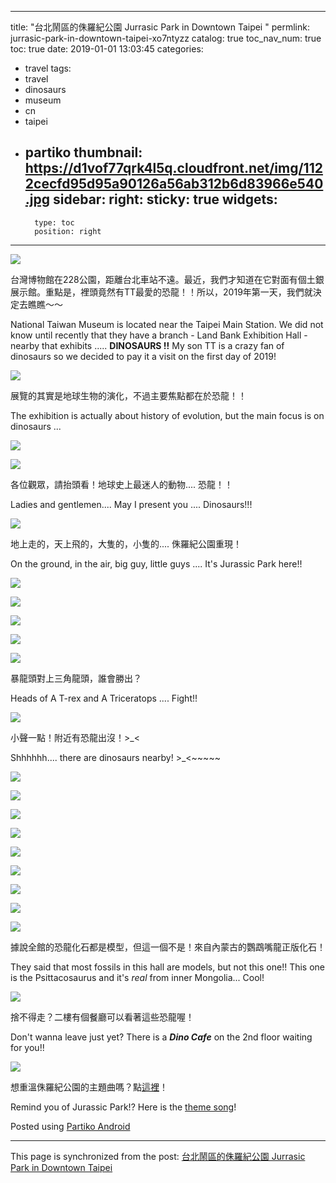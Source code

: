 
---
title: "台北鬧區的侏羅紀公園 Jurrasic Park in Downtown Taipei  "
permlink: jurrasic-park-in-downtown-taipei-xo7ntyzz
catalog: true
toc_nav_num: true
toc: true
date: 2019-01-01 13:03:45
categories:
- travel
tags:
- travel
- dinosaurs
- museum
- cn
- taipei
- partiko
thumbnail: https://d1vof77qrk4l5q.cloudfront.net/img/1122cecfd95d95a90126a56ab312b6d83966e540.jpg
sidebar:
    right:
        sticky: true
widgets:
    -
        type: toc
        position: right
---



![](https://d1vof77qrk4l5q.cloudfront.net/img/1122cecfd95d95a90126a56ab312b6d83966e540.jpg)

台灣博物館在228公園，距離台北車站不遠。最近，我們才知道在它對面有個土銀展示館。重點是，裡頭竟然有TT最愛的恐龍！！所以，2019年第一天，我們就決定去瞧瞧～～

National Taiwan Museum is located near the Taipei Main Station. We did not know until recently that they have a branch - Land Bank Exhibition Hall - nearby that exhibits ..... **DINOSAURS !!** My son TT is a crazy fan of dinosaurs so we decided to pay it a visit on the first day of 2019!

![](https://d1vof77qrk4l5q.cloudfront.net/img/0c00ac24e9d6fbc0c1a9aa11cce636033829a4a0.jpg)

展覽的其實是地球生物的演化，不過主要焦點都在於恐龍！！

The exhibition is actually about history of evolution, but the main focus is on dinosaurs ...

![](https://d1vof77qrk4l5q.cloudfront.net/img/8200ea0a17c8f1fba432198b0a42fae5e82b4b92.jpg)

![](https://d1vof77qrk4l5q.cloudfront.net/img/7d819d39563db229f10eaac4ec6d8180030709a3.jpg)

各位觀眾，請抬頭看！地球史上最迷人的動物.... 恐龍！！

Ladies and gentlemen.... May I present you .... Dinosaurs!!!

![](https://d1vof77qrk4l5q.cloudfront.net/img/31b0bcdd52b96d40f88688658ec91727ca012f1d.jpg)

地上走的，天上飛的，大隻的，小隻的.... 侏羅紀公園重現！

On the ground, in the air, big guy, little guys .... It's Jurassic Park here!!

![](https://d1vof77qrk4l5q.cloudfront.net/img/38464d6f0df1e2391d166c4e77dad74d5510e9cb.jpg)

![](https://d1vof77qrk4l5q.cloudfront.net/img/3b239495635fe319890ac9af33d5f1c2fe2154b2.jpg)

![](https://d1vof77qrk4l5q.cloudfront.net/img/474a872bf87f480e309e7d9cba787403a5ba988c.jpg)

![](https://d1vof77qrk4l5q.cloudfront.net/img/c668addbc815c2129c6d581c751b81b7141b185d.jpg)

![](https://d1vof77qrk4l5q.cloudfront.net/img/2f2a1b00044c1f4e885eea57ee148349d2159c97.jpg)

暴龍頭對上三角龍頭，誰會勝出？

Heads of A T-rex and A Triceratops .... Fight!!

![](https://d1vof77qrk4l5q.cloudfront.net/img/44f6528091d2bde5f435021723e926fdbc2a8d54.jpg)

小聲一點！附近有恐龍出沒！>_<

Shhhhhh.... there are dinosaurs nearby! >_<~~~~~

![](https://d1vof77qrk4l5q.cloudfront.net/img/a3816873c0d138fab4a0c1ce72955d64411714aa.jpg)

![](https://d1vof77qrk4l5q.cloudfront.net/img/a7d00b381f6d4ed5191037b00f05018ae621ef33.jpg)

![](https://d1vof77qrk4l5q.cloudfront.net/img/bdea187e2320b601e6a46c364f7580d8c307dc0f.jpg)

![](https://d1vof77qrk4l5q.cloudfront.net/img/029e9a5e045c22486b032890b8b02cb273fa294f.jpg)

![](https://d1vof77qrk4l5q.cloudfront.net/img/7bd539f625e0facac4e55983ec62ecebe2c72878.jpg)

![](https://d1vof77qrk4l5q.cloudfront.net/img/45bdf38ca070b809c03016292b73f27d12bc39cf.jpg)

![](https://d1vof77qrk4l5q.cloudfront.net/img/fbccb3e92569feff2194301604a2b4ce3dc5dec5.jpg)

![](https://d1vof77qrk4l5q.cloudfront.net/img/7bcd46e44d3aab75863232de664f459cbd810d31.jpg)

![](https://d1vof77qrk4l5q.cloudfront.net/img/544c752c6623ea0de581d658f60e8c78fb2253f6.jpg)

據說全館的恐龍化石都是模型，但這一個不是！來自內蒙古的鸚鵡嘴龍正版化石！

They said that most fossils in this hall are models, but not this one!! This one is the Psittacosaurus and it's *real* from inner Mongolia... Cool!

![](https://d1vof77qrk4l5q.cloudfront.net/img/98ea31f55f4981c4701ba7b019857fdacec8db9e.jpg)

捨不得走？二樓有個餐廳可以看著這些恐龍喔！

Don't wanna leave just yet? There is a ***Dino Cafe*** on the 2nd floor waiting for you!!

![](https://d1vof77qrk4l5q.cloudfront.net/img/8427ca72b5a3784a7938573419b5c3ab6832f825.jpg)

想重溫侏羅紀公園的主題曲嗎？點[這裡](https://www.youtube.com/watch?v=0WyvlO_PdAo)！

Remind you of Jurassic Park!? Here is the [theme song](https://www.youtube.com/watch?v=0WyvlO_PdAo)!


Posted using [Partiko Android](https://steemit.com/@partiko-android)

- - -

This page is synchronized from the post: [台北鬧區的侏羅紀公園 Jurrasic Park in Downtown Taipei  ](https://steemit.com/@deanliu/jurrasic-park-in-downtown-taipei-xo7ntyzz)
